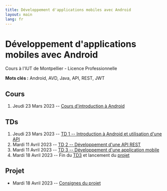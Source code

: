 ```yaml
---
title: Développement d'applications mobiles avec Android
layout: main
lang: fr
---
```


# Développement d'applications mobiles avec Android
Cours à l'IUT de Montpellier - Licence Professionnelle

**Mots clés :** Android, AVD, Java, API, REST, JWT

## Cours

1. Jeudi 23 Mars 2023 -- [Cours d'introduction à Android](classes/cours1.pdf)

## TDs

1. Jeudi 23 Mars 2023 -- [TD 1 -- Introduction à Android et utilisation d'une API](tutorials/tutorial1.html)
2. Mardi 11 Avril 2023 -- [TD 2 -- Développement d'une API REST](tutorials/tutorial2.html)
3. Mardi 11 Avril 2023 -- [TD 3 -- Développement d'une application mobile](tutorials/tutorial3.html)
4. Mardi 18 Avril 2023 -- Fin du [TD3](tutorials/tutorial3.html) et lancement du [projet](tutorials/projet.html)

## Projet

* Mardi 18 Avril 2023 -- [Consignes du projet](tutorials/projet.html)
